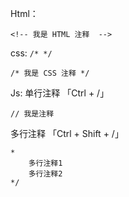 Html：
```
<!-- 我是 HTML 注释  -->
```
css: `/* */` 

```
/* 我是 CSS 注释 */
```
Js:
单行注释     「Ctrl + /」
```
// 我是注释
```
多行注释       「Ctrl + Shift + /」
```
*
	多行注释1
	多行注释2
*/
```